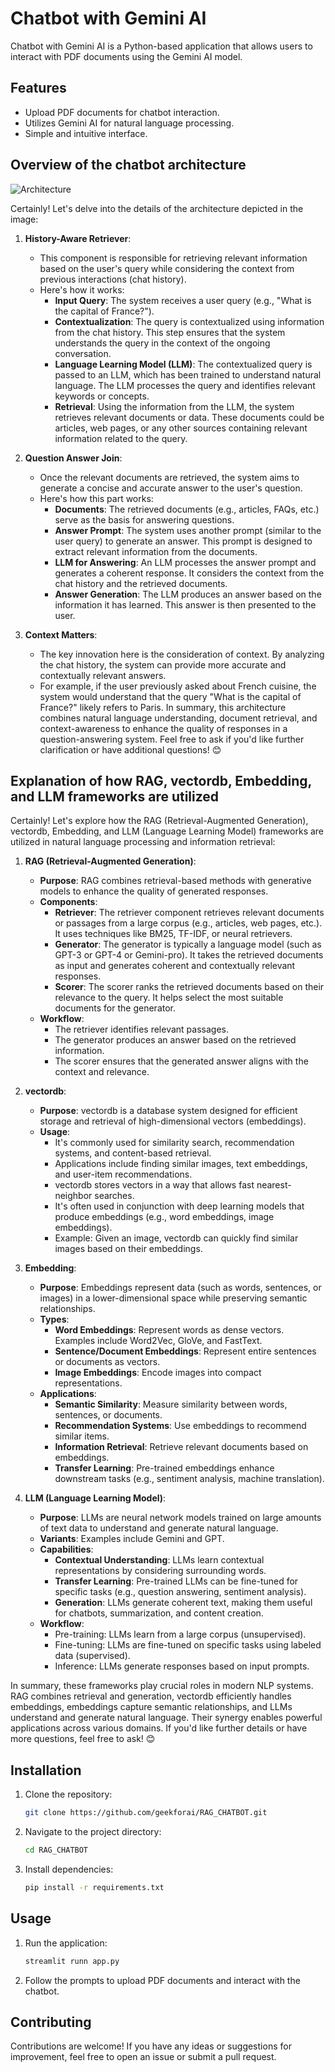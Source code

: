 # Chatbot with Gemini AI

Chatbot with Gemini AI is a Python-based application that allows users to interact with PDF documents using the Gemini AI model.

## Features

- Upload PDF documents for chatbot interaction.
- Utilizes Gemini AI for natural language processing.
- Simple and intuitive interface.
## Overview of the chatbot architecture
![Architecture](https://python.langchain.com/assets/images/conversational_retrieval_chain-5c7a96abe29e582bc575a0a0d63f86b0.png)

Certainly! Let's delve into the details of the architecture depicted in the image:

1. **History-Aware Retriever**:
   - This component is responsible for retrieving relevant information based on the user's query while considering the context from previous interactions (chat history).
   - Here's how it works:
     - **Input Query**: The system receives a user query (e.g., "What is the capital of France?").
     - **Contextualization**: The query is contextualized using information from the chat history. This step ensures that the system understands the query in the context of the ongoing conversation.
     - **Language Learning Model (LLM)**: The contextualized query is passed to an LLM, which has been trained to understand natural language. The LLM processes the query and identifies relevant keywords or concepts.
     - **Retrieval**: Using the information from the LLM, the system retrieves relevant documents or data. These documents could be articles, web pages, or any other sources containing relevant information related to the query.

2. **Question Answer Join**:
   - Once the relevant documents are retrieved, the system aims to generate a concise and accurate answer to the user's question.
   - Here's how this part works:
     - **Documents**: The retrieved documents (e.g., articles, FAQs, etc.) serve as the basis for answering questions.
     - **Answer Prompt**: The system uses another prompt (similar to the user query) to generate an answer. This prompt is designed to extract relevant information from the documents.
     - **LLM for Answering**: An LLM processes the answer prompt and generates a coherent response. It considers the context from the chat history and the retrieved documents.
     - **Answer Generation**: The LLM produces an answer based on the information it has learned. This answer is then presented to the user.

3. **Context Matters**:
   - The key innovation here is the consideration of context. By analyzing the chat history, the system can provide more accurate and contextually relevant answers.
   - For example, if the user previously asked about French cuisine, the system would understand that the query "What is the capital of France?" likely refers to Paris.
In summary, this architecture combines natural language understanding, document retrieval, and context-awareness to enhance the quality of responses in a question-answering system. Feel free to ask if you'd like further 
clarification or have additional questions! 😊

## Explanation of how RAG, vectordb, Embedding, and LLM frameworks are utilized
Certainly! Let's explore how the RAG (Retrieval-Augmented Generation), vectordb, Embedding, and LLM (Language Learning Model) frameworks are utilized in natural language processing and information retrieval:

1. **RAG (Retrieval-Augmented Generation)**:
   - **Purpose**: RAG combines retrieval-based methods with generative models to enhance the quality of generated responses.
   - **Components**:
     - **Retriever**: The retriever component retrieves relevant documents or passages from a large corpus (e.g., articles, web pages, etc.). It uses techniques like BM25, TF-IDF, or neural retrievers.
     - **Generator**: The generator is typically a language model (such as GPT-3 or GPT-4 or Gemini-pro). It takes the retrieved documents as input and generates coherent and contextually relevant responses.
     - **Scorer**: The scorer ranks the retrieved documents based on their relevance to the query. It helps select the most suitable documents for the generator.
   - **Workflow**:
     - The retriever identifies relevant passages.
     - The generator produces an answer based on the retrieved information.
     - The scorer ensures that the generated answer aligns with the context and relevance.

2. **vectordb**:
   - **Purpose**: vectordb is a database system designed for efficient storage and retrieval of high-dimensional vectors (embeddings).
   - **Usage**:
     - It's commonly used for similarity search, recommendation systems, and content-based retrieval.
     - Applications include finding similar images, text embeddings, and user-item recommendations.
     - vectordb stores vectors in a way that allows fast nearest-neighbor searches.
     - It's often used in conjunction with deep learning models that produce embeddings (e.g., word embeddings, image embeddings).
     - Example: Given an image, vectordb can quickly find similar images based on their embeddings.

3. **Embedding**:
   - **Purpose**: Embeddings represent data (such as words, sentences, or images) in a lower-dimensional space while preserving semantic relationships.
   - **Types**:
     - **Word Embeddings**: Represent words as dense vectors. Examples include Word2Vec, GloVe, and FastText.
     - **Sentence/Document Embeddings**: Represent entire sentences or documents as vectors.
     - **Image Embeddings**: Encode images into compact representations.
   - **Applications**:
     - **Semantic Similarity**: Measure similarity between words, sentences, or documents.
     - **Recommendation Systems**: Use embeddings to recommend similar items.
     - **Information Retrieval**: Retrieve relevant documents based on embeddings.
     - **Transfer Learning**: Pre-trained embeddings enhance downstream tasks (e.g., sentiment analysis, machine translation).

4. **LLM (Language Learning Model)**:
   - **Purpose**: LLMs are neural network models trained on large amounts of text data to understand and generate natural language.
   - **Variants**: Examples include Gemini and GPT.
   - **Capabilities**:
     - **Contextual Understanding**: LLMs learn contextual representations by considering surrounding words.
     - **Transfer Learning**: Pre-trained LLMs can be fine-tuned for specific tasks (e.g., question answering, sentiment analysis).
     - **Generation**: LLMs generate coherent text, making them useful for chatbots, summarization, and content creation.
   - **Workflow**:
     - Pre-training: LLMs learn from a large corpus (unsupervised).
     - Fine-tuning: LLMs are fine-tuned on specific tasks using labeled data (supervised).
     - Inference: LLMs generate responses based on input prompts.

In summary, these frameworks play crucial roles in modern NLP systems. RAG combines retrieval and generation, vectordb efficiently handles embeddings, embeddings capture semantic relationships, and LLMs understand and generate natural language. Their synergy enables powerful applications across various domains. If you'd like further details or have more questions, feel free to ask! 😊
## Installation

1. Clone the repository:

    ```bash
    git clone https://github.com/geekforai/RAG_CHATBOT.git
    ```

2. Navigate to the project directory:

    ```bash
    cd RAG_CHATBOT
    ```

3. Install dependencies:

    ```bash
    pip install -r requirements.txt
    ```

## Usage

1. Run the application:

    ```bash
    streamlit runn app.py
    ```

2. Follow the prompts to upload PDF documents and interact with the chatbot.

## Contributing

Contributions are welcome! If you have any ideas or suggestions for improvement, feel free to open an issue or submit a pull request.
